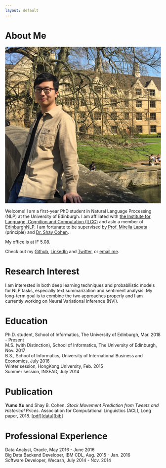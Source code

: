 ```yaml
---
layout: default
---
```


# **About Me**

<img class="profile-picture" src="photo.JPG">

Welcome! I am a first-year PhD student in Natural Language Processing (NLP) at the University of Edinburgh. I am affiliated with [the Institute for Language, Cognition and Computation (ILCC)](http://web.inf.ed.ac.uk/ilcc) and aslo a member of [EdinburghNLP](http://edinburghnlp.inf.ed.ac.uk/). I am fortunate to be supervised by [Prof. Mirella Lapata](http://homepages.inf.ed.ac.uk/mlap/) (principle) and [Dr. Shay Cohen](http://homepages.inf.ed.ac.uk/scohen/).

My office is at IF 5.08.   

Check out my [Github](https://github.com/yumoxu), [LinkedIn](https://www.linkedin.com/in/yumo-xu-aa81aba5)
and [Twitter](https://twitter.com/yumo_xu), or [email me](mailto:yumo.xu@ed.ac.uk).   

# **Research Interest**

I am interested in both deep learning techniques and probabilistic models for NLP tasks, especially text summarization and sentiment analysis. My long-term goal is to combine the two approaches properly and I am currently working on Neural Variational Inference (NVI).

# **Education**

Ph.D. student, School of Informatics, The University of Edinburgh, Mar. 2018 - Present  
M.S. (with Distinction), School of Informatics, The University of Edinburgh, Nov. 2017  
B.S., School of Informatics, University of International Business and Economics, July 2016  
Winter session, HongKong University, Feb. 2015  
Summer session, INSEAD, July 2014  

# **Publication**
**Yumo Xu** and Shay B. Cohen. *Stock Movement Prediction from Tweets and Historical Prices*. Association for Computational Linguistics (ACL), Long paper, 2018. [[pdf]]()[[data]](https://github.com/yumoxu/stocknet-dataset)[[bib]]()

# **Professional Experience**

Data Analyst, Oracle, May 2016 - June 2016  
Big Data Backend Developer, IBM CDL, Aug. 2015 - Jan. 2016  
Software Developer, Wecash, July 2014 - Nov. 2014

<!--
- Area of research: text summarisation  
- Supervisor: Prof. Mirella Lapata and Dr. Shay Cohen  
- Sponsor: [IARPA](https://www.iarpa.gov/)

- Area of study: NLP and machine learning  
- Supervisor: Dr. Shay Cohen

- Area of study: text mining and social computing  
- Supervisor: Prof. Bing Li  


## HONORS AND AWARDS
* MATERIAL PhD Studentship, UoE  
* Comprehensive Scholarship \* 2, UIBE  
* University Outstanding Graduation Dissertation 1st, UIBE  
* Mobile Application Development Challenge 1st, UIBE
* Entrepreneurship Summer School "Presentation to Investors" 1st, Brussels 
* China Undergraduate Mathematical Contest in Modeling, First Prize, Beijing 
* Electronic Commerce Innovation Challenge, Grand Prize, Beijing 
-->
&nbsp;&nbsp;
&nbsp;&nbsp;
&nbsp;&nbsp;